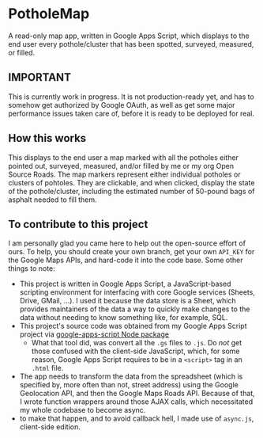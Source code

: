 # PotholeMap
A read-only map app, written in Google Apps Script, which displays to the end user every pothole/cluster that has been spotted, surveyed, measured, or filled. 
## IMPORTANT
This is currently work in progress. It is not production-ready yet, and has to somehow get authorized by Google OAuth, as well as get some major performance issues taken care of, before it is ready to be deployed for real. 
## How this works
This displays to the end user a map marked with all the potholes either pointed out, surveyed, measured, and/or filled by me or my org Open Source Roads. 
The map markers represent either individual potholes or clusters of pohtoles. They are clickable, and when clicked, display the state of the pothole/cluster, including the estimated number of 50-pound bags of asphalt needed to fill them. 
## To contribute to this project
I am personally glad you came here to help out the open-source effort of ours. To help, you should create your own branch, get your own `API_KEY` for the Google Maps APIs, and hard-code it into the code base. 
Some other things to note: 
 - This project is written in Google Apps Script, a JavaScript-based scripting environment for interfacing with core Google services (Sheets, Drive, GMail, ...). I used it because the data store is a Sheet, which provides maintainers of the data a way to quickly make changes to the data without needing to know something like, for example, SQL. 
 - This project's source code was obtained from my Google Apps Script project via [google-apps-script Node package](https://www.npmjs.com/package/google-apps-script)
   - What that tool did, was convert all the `.gs` files to `.js`. Do *not* get those confused with the client-side JavaScript, which, for some reason, Google Apps Script requires to be in a `<script>` tag in an `.html` file.
- The app needs to transform the data from the spreadsheet (which is specified by, more often than not, street address) using the Google Geolocation API, and then the Google Maps Roads API. Because of that, I wrote function wrappers around those AJAX calls, which necessitated my whole codebase to become async. 
 - to make that happen, and to avoid callback hell, I made use of `async.js`, client-side edition.
